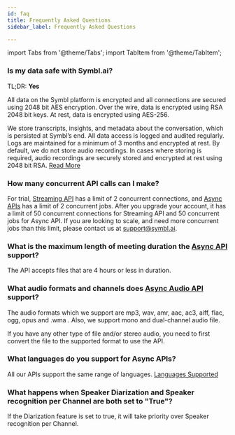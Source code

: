 ```yaml
---
id: faq
title: Frequently Asked Questions
sidebar_label: Frequently Asked Questions

---
```


import Tabs from '@theme/Tabs';
import TabItem from '@theme/TabItem';


### Is my data safe with Symbl.ai?

TL;DR: **Yes**

All data on the Symbl platform is encrypted and all connections are secured using 2048 bit AES encryption. Over the wire, data is encrypted using RSA 2048 bit keys. At rest, data is encrypted using AES-256.

We store transcripts, insights, and metadata about the conversation, which is persisted at Symbl’s end. All data access is logged and audited regularly. Logs are maintained for a minimum of 3 months and encrypted at rest. By default, we do not store audio recordings. In cases where storing is required, audio recordings are securely stored and encrypted at rest using 2048 bit RSA.
[Read More](https://symbl.ai/security/)


### How many concurrent API calls can I make?

For trial, [Streaming API](/docs/streamingapi/introduction) has a limit of 2 concurrent connections, and [Async APIs](/docs/async-api/overview/introduction) has a limit of 2 concurrent jobs. After you upgrade your account, it has a limit of 50 concurrent connections for Streaming API and 50 concurrent jobs for Async API.
If you are looking to scale, and need more concurrent jobs than this limit, please contact us at support@symbl.ai.


### What is the maximum length of meeting duration the [Async API](/docs/async-api/overview/introduction) support?  

The API accepts files that are 4 hours or less in duration.

### What audio formats and channels does [Async Audio API](/docs/async-api/overview/introduction) support?

The audio formats which we support are mp3, wav, amr, aac, ac3, aiff, flac, ogg, opus and .wma .
Also, we support mono and dual-channel audio file.

If you have any other type of file and/or stereo audio, you need to first convert the file to the supported format  to use the API.


### What languages do you support for Async APIs?

All our APIs support the same range of languages. [Languages Supported](/docs/async-api/overview/async-api-supported-languages)

### What happens when Speaker Diarization and Speaker recognition per Channel are both set to "True"?

If the Diarization feature is set to true, it will take priority over Speaker recognition per Channel. 

